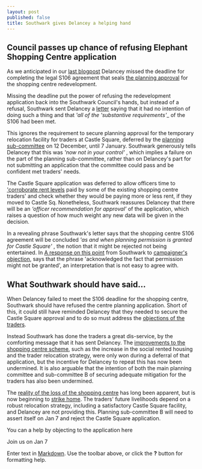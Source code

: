 ```yaml
---
layout: post
published: false
title: Southwark gives Delancey a helping hand
---
```

## Council passes up chance of refusing Elephant Shopping Centre application

As we anticipated in our [last blogpost](http://35percent.org/2018-12-16-mayor-approves-shopping-centre/) Delancey missed the deadline for completing the legal S106 agreement that seals [the planning approval](http://35percent.org/2018-07-09-delancey/) for the shopping centre redevelopment.

Missing the deadline put the power of refusing the redevelopment application back into the Southwark Council's hands, but instead of a refusal, Southwark sent Delancey a [letter](https://twitter.com/35percent_EAN/status/1074272767074291712) saying that it had no intention of doing such a thing and that _'all of the 'substantive requirements'__ of the S106 had been met.  

This ignores the requirement to secure planning approval for the temporary relocation facility for traders at Castle Square, deferred by the [planning sub-committee](http://35percent.org/2018-12-16-mayor-approves-shopping-centre/) on 12 December, until 7 January.  Southwark generously tells Delancey that this was _'now not in your control'_ , which implies a failure on the part of the planning sub-committee, rather than on Delancey's part for not submitting an application that the committee could pass and be confident met traders' needs. 

The Castle Square application was deferred to allow officers time to ['corroborate rent levels](http://planbuild.southwark.gov.uk/documents/?GetDocument=%7b%7b%7b!12dhIwvd2JFDUQgBXBnMXA%3d%3d!%7d%7d%7d) paid by some of the existing shopping centre traders' and check whether they would be paying more or less rent, if they moved to Castle Sq.  Nonetheless, Southwark reassures Delancey that there will be an _‘officer recommendation for approval’_ of the application, which raises a question of how much weight any new data will be given in the decision.

In a revealing phrase Southwark's letter says that the shopping centre S106 agreement will be concluded _'as and when planning permission is granted for Castle Square'_ , the notion that it might be rejected not being entertained.  In [A response on this point](https://docdro.id/t6AVbTv) from Southwark to [campaigner's objection](https://docdro.id/OAz3IlX), says that the phrase 'acknowledged the fact that permission might not be granted', an interpretation that is not easy to agree with.

## What Southwark should have said...

When Delancey failed to meet the S106 deadline for the shopping centre, Southwark should have refused the centre planning application. Short of this, it could still  have reminded Delancey that they needed to secure the Castle Square approval and to do so must address the [objections of the traders](https://www.docdroid.net/cJY7s28/latin-obj.pdf).

Instead Southwark has done the traders a great dis-service, by the comforting message that it has sent Delancey. The [improvements to the shopping centre scheme](https://docdro.id/I8Egaq5), such as the increase in the social rented housing and the trader relocation strategy, were only won during a deferral of that application, but the incentive for Delancey to repeat this has now been undermined.  It is also arguable that the intention of both the main planning committee and sub-committee B of securing adequate mitigation for the traders has also been undermined.

The [reality of the loss of the shopping centre](https://london.eater.com/2018/12/13/18139283/elephant-and-castle-shopping-centre-demolition-sadiq-khan) has long been apparent, but is now beginning to [strike home](https://novaramedia.com/2018/12/19/latin-venues-forced-out-to-make-way-for-elephant-and-castle-redevelopment/). The traders' future livelihoods depend on a robust relocation strategy, including a satisfactory Castle Square facility, and Delancey are not providing this.  Planning sub-committee B will need to assert itself on Jan 7 and reject the Castle Square application.

You can a help by objecting to the application here

Join us on Jan 7 

Enter text in [Markdown](http://daringfireball.net/projects/markdown/). Use the toolbar above, or click the **?** button for formatting help.
